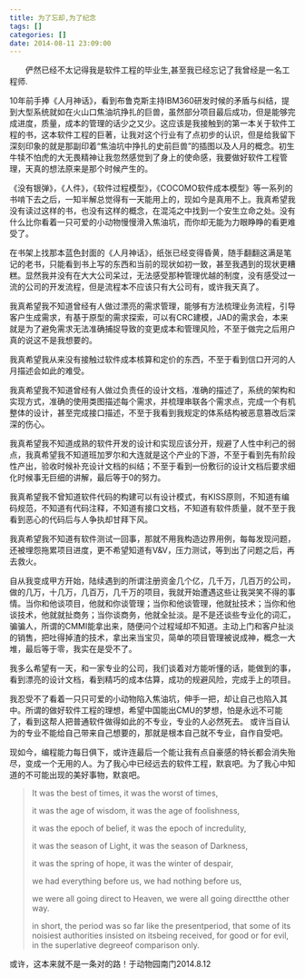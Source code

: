 ```yaml
---
title: 为了忘却,为了纪念
tags: []
categories: []
date: 2014-08-11 23:09:00 
---
```


&emsp;&emsp;俨然已经不太记得我是软件工程的毕业生,甚至我已经忘记了我曾经是一名工程师.

10年前手捧《人月神话》，看到布鲁克斯主持IBM360研发时候的矛盾与纠结，提到大型系统就如在火山口焦油坑挣扎的巨兽，虽然部分项目最后成功，但是能够完成进度，质量，成本的管理的话少之又少。这应该是我接触到的第一本关于软件工程的书，这本软件工程的巨著，让我对这个行业有了点初步的认识，但是给我留下深刻印象的就是那副印着“焦油坑中挣扎的史前巨兽”的插图以及人月的概念。初生牛犊不怕虎的大无畏精神让我忽然感觉到了身上的使命感，我要做好软件工程管理，天真的想法原来是那个时候产生的。

《没有银弹》，《人件》，《软件过程模型》，《COCOMO软件成本模型》等一系列的书啃下去之后，一知半解总觉得有一天能用上的，现如今是真用不上。我真希望我没有读过这样的书，也没有这样的概念，在混沌之中找到一个安生立命之处。没有什么比你看着一只可爱的小动物慢慢滑入焦油坑，而你却无能为力眼睁睁的看更难受了。

在书架上找那本蓝色封面的《人月神话》，纸张已经变得昏黄，随手翻翻这满是笔记的老书，只能看到书上写的东西和当前的现状如初一致，甚至我遇到的现状更糟糕。显然我并没有在大大公司呆过，无法感受那种管理优越的制度，没有感受过一流的公司的开发流程，但是流程本不应该只有大公司有，或许我天真了。

我真希望我不知道曾经有人做过漂亮的需求管理，能够有方法梳理业务流程，引导客户生成需求，有基于原型的需求探索，可以有CRC建模，JAD的需求会，本来就是为了避免需求无法准确捕捉导致的变更成本和管理风险，不至于做完之后用户真的说这不是我想要的。

我真希望我从来没有接触过软件成本核算和定价的东西，不至于看到信口开河的人月描述会如此的难受。

我真希望我不知道曾经有人做过负责任的设计文档，准确的描述了，系统的架构和实现方式，准确的使用类图描述每个需求，并梳理串联各个需求点，完成一个有机整体的设计，甚至完成接口描述，不至于我看到我规定的体系结构被恶意篡改后深深的伤心。

我真希望我不知道成熟的软件开发的设计和实现应该分开，规避了人性中利己的弱点，我真希望我不知道班加罗尔和大连就是这个产业的下游，不至于看到先有阶段性产出，验收时候补充设计文档的纠结；不至于看到一份敷衍的设计文档后要求细化时候事无巨细的讲解，最后等于0的努力。

我真希望我不曾知道软件代码的构建可以有设计模式，有KISS原则，不知道有编码规范，不知道有代码注释，不知道有接口文档，不知道有软件质量，就不至于我看到恶心的代码后与人争执却甘拜下风。

我真希望我不知道有软件测试一回事，那就不用我构造边界用例，每每发现问题，还被埋怨拖累项目进度，更不希望知道有V&V，压力测试，等到出了问题之后，再去救火。

自从我变成甲方开始，陆续遇到的所谓注册资金几个亿，几千万，几百万的公司，做的几万，十几万，几百万，几千万的项目，我就开始遭遇这些让我哭笑不得的事情。当你和他谈项目，他就和你谈管理；当你和他谈管理，他就扯技术；当你和他谈技术，他就就扯商务；当你谈商务，他就全扯淡。是不是还谈些专业化的词汇，骗骗人，所谓的CMMI能拿出来，随便问个过程域却不知道。主动上门和客户扯淡的销售，把吐得掉渣的技术，拿出来当宝贝，简单的项目管理被说成神，概念一大堆，最后等于零，我实在是受不了。

我多么希望有一天，和一家专业的公司，我们谈着对方能听懂的话，能做到的事，看到漂亮的设计文档，看到精巧的成本估算，成功的规避风险，完成手上的项目。

我忍受不了看着一只只可爱的小动物陷入焦油坑，伸手一把，却让自己也陷入其中。所谓的做好软件工程的理想，希望中国能出CMU的梦想，怕是永远不可能了，看到这帮人把普通软件做得如此的不专业，专业的人必然死去。 或许当自认为的专业不能给自己带来自己想要的，那就是根本自己就不专业，自作自受吧。

现如今，编程能力每日俱下，或许连最后一个能让我有点自豪感的特长都会消失殆尽，变成一个无用的人。为了我心中已经远去的软件工程，默哀吧。为了我心中知道的不可能出现的美好事物，默哀吧。

> It was the best of times, it was the worst of times,
>
> it was the age of wisdom, it was the age of foolishness,
>
> it was the epoch of belief, it was the epoch of incredulity,
>
> it was the season of Light, it was the season of Darkness,
>
> it was the spring of hope, it was the winter of despair,
>
> we had everything before us, we had nothing before us,
>
> we were all going direct to Heaven, we were all going directthe other way.
>
> in short, the period was so far like the presentperiod, that some of its noisiest authorities insisted on itsbeing received, for good or for evil, in the superlative degreeof comparison only.

或许，这本来就不是一条对的路！于动物园南门2014.8.12